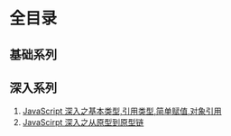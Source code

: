 # 全目录

## 基础系列

## 深入系列

1. [JavaScript 深入之基本类型,引用类型,简单赋值,对象引用](https://github.com/pacofeng/frontend-interview/tree/master/JavaScript/content/BASIC.md)
2. [JavaScirpt 深入之从原型到原型链](https://github.com/pacofeng/frontend-interview/tree/master/JavaScript/content/PROTOTYPE.md)
